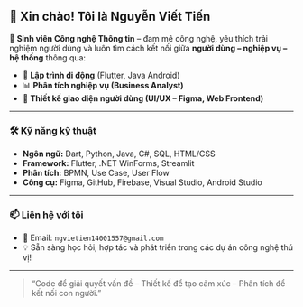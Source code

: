 ## 👋 Xin chào! Tôi là Nguyễn Viết Tiến

🎯 **Sinh viên Công nghệ Thông tin** – đam mê công nghệ, yêu thích trải nghiệm người dùng và luôn tìm cách kết nối giữa **người dùng – nghiệp vụ – hệ thống** thông qua:

- 📱 **Lập trình di động** (Flutter, Java Android)
- 📊 **Phân tích nghiệp vụ (Business Analyst)**
- 🎨 **Thiết kế giao diện người dùng (UI/UX – Figma, Web Frontend)**

---

### 🛠️ Kỹ năng kỹ thuật

- **Ngôn ngữ:** Dart, Python, Java, C#, SQL, HTML/CSS
- **Framework:** Flutter, .NET WinForms, Streamlit
- **Phân tích:** BPMN, Use Case, User Flow
- **Công cụ:** Figma, GitHub, Firebase, Visual Studio, Android Studio

---

### 📫 Liên hệ với tôi

- 📧 Email: `ngvietien14001557@gmail.com`
- 💡 Sẵn sàng học hỏi, hợp tác và phát triển trong các dự án công nghệ thú vị!

---

> “Code để giải quyết vấn đề – Thiết kế để tạo cảm xúc – Phân tích để kết nối con người.”

